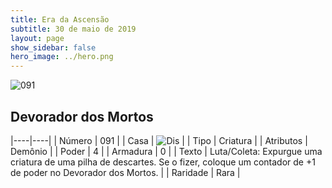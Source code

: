 ```yaml
---
title: Era da Ascensão
subtitle: 30 de maio de 2019
layout: page
show_sidebar: false
hero_image: ../hero.png
---
```


![091](https://cdn.keyforgegame.com/media/card_front/pt/435_091_GFVX7F7G4C9Q_pt.png)

## Devorador dos Mortos

|----|----|
| Número | 091 |
| Casa | ![Dis](https://archonarcana.com/images/thumb/e/e8/Dis.png/22px-Dis.png "Dis") |
| Tipo | Criatura |
| Atributos | Demônio |
| Poder | 4 |
| Armadura | 0 |
| Texto | Luta/Coleta: Expurgue uma criatura de uma pilha de descartes. Se o fizer, coloque um contador de +1 de poder no Devorador dos Mortos. |
| Raridade | Rara |

